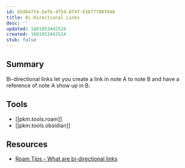 ```yaml
---
id: 65d647f4-2efb-4f54-8f4f-03677780f040
title: Bi-Directional Links
desc: ''
updated: 1601953442524
created: 1601953442524
stub: false
---
```


## Summary

Bi-directional links let you create a link in note A to note B and have a reference of note A show up in B.

## Tools
- [[pkm.tools.roam]]
- [[pkm.tools.obsidian]]


## Resources

- [Roam Tips - What are bi-directional links](https://www.roamtips.com/home/what-are-bi-directional-links-and-tags-in-roam-research#:~:text=Bi%2Ddirectional%20links%20are%20created,K%20(Ctrl%2DK).)

